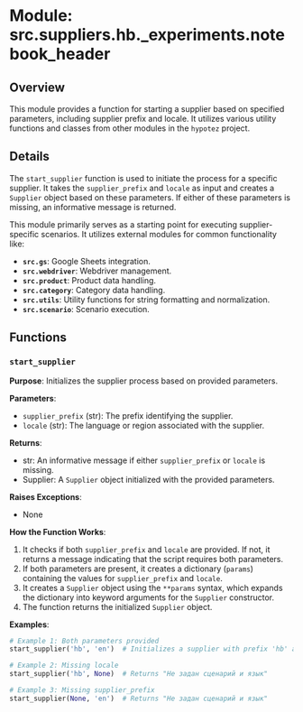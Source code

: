 # Module: src.suppliers.hb._experiments.notebook_header

## Overview

This module provides a function for starting a supplier based on specified parameters, including supplier prefix and locale. It utilizes various utility functions and classes from other modules in the `hypotez` project.

## Details

The `start_supplier` function is used to initiate the process for a specific supplier. It takes the `supplier_prefix` and `locale` as input and creates a `Supplier` object based on these parameters. If either of these parameters is missing, an informative message is returned.

This module primarily serves as a starting point for executing supplier-specific scenarios. It utilizes external modules for common functionality like:

- **`src.gs`**: Google Sheets integration.
- **`src.webdriver`**: Webdriver management.
- **`src.product`**: Product data handling.
- **`src.category`**: Category data handling.
- **`src.utils`**: Utility functions for string formatting and normalization.
- **`src.scenario`**: Scenario execution.

## Functions

### `start_supplier`

**Purpose**: Initializes the supplier process based on provided parameters.

**Parameters**:

- `supplier_prefix` (str): The prefix identifying the supplier.
- `locale` (str): The language or region associated with the supplier.

**Returns**:

- str: An informative message if either `supplier_prefix` or `locale` is missing.
- Supplier: A `Supplier` object initialized with the provided parameters.

**Raises Exceptions**:

- None

**How the Function Works**:

1. It checks if both `supplier_prefix` and `locale` are provided. If not, it returns a message indicating that the script requires both parameters.
2. If both parameters are present, it creates a dictionary (`params`) containing the values for `supplier_prefix` and `locale`.
3. It creates a `Supplier` object using the `**params` syntax, which expands the dictionary into keyword arguments for the `Supplier` constructor.
4. The function returns the initialized `Supplier` object.

**Examples**:

```python
# Example 1: Both parameters provided
start_supplier('hb', 'en')  # Initializes a supplier with prefix 'hb' and locale 'en'

# Example 2: Missing locale
start_supplier('hb', None)  # Returns "Не задан сценарий и язык"

# Example 3: Missing supplier_prefix
start_supplier(None, 'en')  # Returns "Не задан сценарий и язык"
```